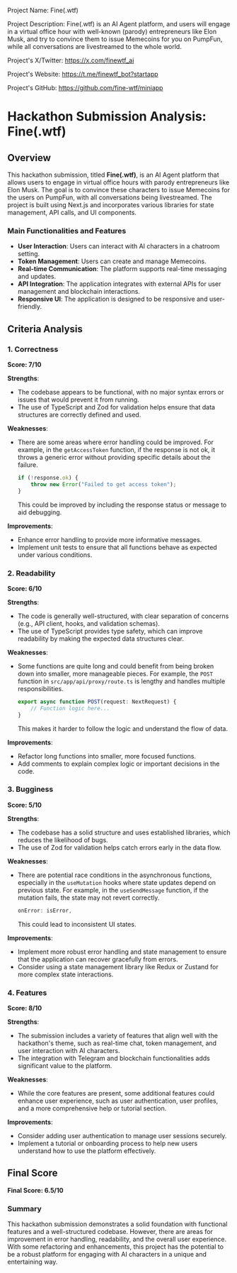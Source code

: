 
Project Name: Fine(.wtf)


Project Description: Fine(.wtf) is an AI Agent platform, and users will engage in a virtual office hour with well-known (parody) entrepreneurs like Elon Musk, and try to convince them to issue Memecoins for you on PumpFun, while all conversations are livestreamed to the whole world.


Project's X/Twitter: https://x.com/finewtf_ai


Project's Website: https://t.me/finewtf_bot?startapp


Project's GitHub: https://github.com/fine-wtf/miniapp






# Hackathon Submission Analysis: Fine(.wtf)

## Overview
This hackathon submission, titled **Fine(.wtf)**, is an AI Agent platform that allows users to engage in virtual office hours with parody entrepreneurs like Elon Musk. The goal is to convince these characters to issue Memecoins for the users on PumpFun, with all conversations being livestreamed. The project is built using Next.js and incorporates various libraries for state management, API calls, and UI components.

### Main Functionalities and Features
- **User Interaction**: Users can interact with AI characters in a chatroom setting.
- **Token Management**: Users can create and manage Memecoins.
- **Real-time Communication**: The platform supports real-time messaging and updates.
- **API Integration**: The application integrates with external APIs for user management and blockchain interactions.
- **Responsive UI**: The application is designed to be responsive and user-friendly.

## Criteria Analysis

### 1. Correctness
**Score: 7/10**

**Strengths**:
- The codebase appears to be functional, with no major syntax errors or issues that would prevent it from running.
- The use of TypeScript and Zod for validation helps ensure that data structures are correctly defined and used.

**Weaknesses**:
- There are some areas where error handling could be improved. For example, in the `getAccessToken` function, if the response is not ok, it throws a generic error without providing specific details about the failure.
  
  ```typescript
  if (!response.ok) {
      throw new Error("Failed to get access token");
  }
  ```

  This could be improved by including the response status or message to aid debugging.

**Improvements**:
- Enhance error handling to provide more informative messages.
- Implement unit tests to ensure that all functions behave as expected under various conditions.

### 2. Readability
**Score: 6/10**

**Strengths**:
- The code is generally well-structured, with clear separation of concerns (e.g., API client, hooks, and validation schemas).
- The use of TypeScript provides type safety, which can improve readability by making the expected data structures clear.

**Weaknesses**:
- Some functions are quite long and could benefit from being broken down into smaller, more manageable pieces. For example, the `POST` function in `src/app/api/proxy/route.ts` is lengthy and handles multiple responsibilities.

  ```typescript
  export async function POST(request: NextRequest) {
      // Function logic here...
  }
  ```

  This makes it harder to follow the logic and understand the flow of data.

**Improvements**:
- Refactor long functions into smaller, more focused functions.
- Add comments to explain complex logic or important decisions in the code.

### 3. Bugginess
**Score: 5/10**

**Strengths**:
- The codebase has a solid structure and uses established libraries, which reduces the likelihood of bugs.
- The use of Zod for validation helps catch errors early in the data flow.

**Weaknesses**:
- There are potential race conditions in the asynchronous functions, especially in the `useMutation` hooks where state updates depend on previous state. For example, in the `useSendMessage` function, if the mutation fails, the state may not revert correctly.

  ```typescript
  onError: isError,
  ```

  This could lead to inconsistent UI states.

**Improvements**:
- Implement more robust error handling and state management to ensure that the application can recover gracefully from errors.
- Consider using a state management library like Redux or Zustand for more complex state interactions.

### 4. Features
**Score: 8/10**

**Strengths**:
- The submission includes a variety of features that align well with the hackathon's theme, such as real-time chat, token management, and user interaction with AI characters.
- The integration with Telegram and blockchain functionalities adds significant value to the platform.

**Weaknesses**:
- While the core features are present, some additional features could enhance user experience, such as user authentication, user profiles, and a more comprehensive help or tutorial section.

**Improvements**:
- Consider adding user authentication to manage user sessions securely.
- Implement a tutorial or onboarding process to help new users understand how to use the platform effectively.

## Final Score
**Final Score: 6.5/10**

### Summary
This hackathon submission demonstrates a solid foundation with functional features and a well-structured codebase. However, there are areas for improvement in error handling, readability, and the overall user experience. With some refactoring and enhancements, this project has the potential to be a robust platform for engaging with AI characters in a unique and entertaining way.